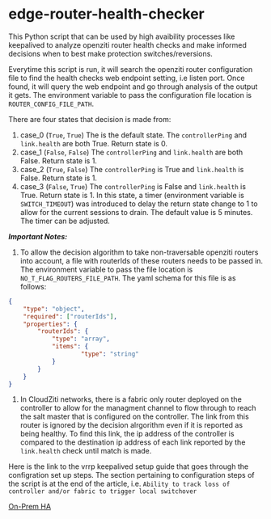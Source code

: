 # edge-router-health-checker

This Python script that can be used by high avaibility processes like keepalived to analyze openziti router health checks and make informed decisions when to best make protection switches/reversions.

Everytime this script is run, it will search the openziti router configuration file to find the health checks web endpoint setting, i.e listen port. Once found, it will query the web endpoint and go through analysis of the output it gets. The environment variable to pass the configuration file location is `ROUTER_CONFIG_FILE_PATH`.

There are four states that decision is made from:

1. case_0 (`True`, `True`)
The is the default state. The `controllerPing` and `link.health` are both True. Return state is 0.
1. case_1 (`False`, `False`)
The `controllerPing` and `link.health` are both False. Return state is 1.
1. case_2 (`True`, `False`)
The `controllerPing` is True and `link.health` is False. Return state is 1.
1. case_3 (`False`, `True`)
The `controllerPing` is False and `link.health` is True. Return state is 1. In this state, a timer (environment variable is `SWITCH_TIMEOUT`) was introduced to delay the return state change to 1 to allow for the current sessions to drain. The default value is 5 minutes. The timer can be adjusted.

***Important Notes:***

1. To allow the decision algorithm to take non-traversable openziti routers into account, a file with routerIds of these routers needs to be passed in. The environment variable to pass the file location is `NO_T_FLAG_ROUTERS_FILE_PATH`. The yaml schema for this file is as follows:

```json
{
    "type": "object",
    "required": ["routerIds"],
    "properties": {
        "routerIds": {
            "type": "array", 
            "items": {
                    "type": "string"
            }
        }
    }
}
```

1. In CloudZiti networks, there is a fabric only router deployed on the controller to allow for the managment channel to flow through to reach the salt master that is configured on the controller. The link from this router is ignored by the decision alrgorithm even if it is reported as being healthy. To find this link, the ip address of the controller is compared to the destination ip address of each link reported by the `link.health` check until match is made.

Here is the link to the vrrp keepalived setup guide that goes through the configration set up steps. The section pertaining to configuration steps of the script is at the end of the article, i.e. `Ability to track loss of controller and/or fabric to trigger local switchover`

[On-Prem HA](https://support.netfoundry.io/hc/en-us/articles/9962679994381-On-Prem-Ingress-High-Availability)
